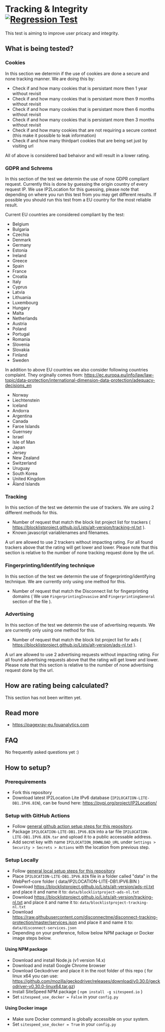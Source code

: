 # Tracking & Integrity [![Regression Test](https://github.com/Webperf-se/webperf_core/actions/workflows/regression-test-tracking.yml/badge.svg)](https://github.com/Webperf-se/webperf_core/actions/workflows/regression-test-tracking.yml)

This test is aiming to improve user pricacy and integrity.


## What is being tested?

### Cookies

In this section we determin if the use of cookies are done a secure and none tracking manner.
We are doing this by:
* Check if and how many cookies that is persistant more then 1 year without revisit
* Check if and how many cookies that is persistant more then 9 months without revisit
* Check if and how many cookies that is persistant more then 6 months without revisit
* Check if and how many cookies that is persistant more then 3 months without revisit
* Check if and how many cookies that are not requiring a secure context (this make it possible to leak information)
* Check if and how many thirdpart cookies that are being set just by visiting url

All of above is considered bad behaivor and will result in a lower rating.


### GDPR and Schrems

In this section of the test we determin the use of none GDPR compliant request.
Currently this is done by guessing the origin country of every request IP.
We use IP2Location for this guessing, please note that depending on where you run this test from you may get different results.
If possible you should run this test from a EU country for the most reliable result.

Current EU countries are considered compliant by the test:
* Belgium
* Bulgaria
* Czechia
* Denmark
* Germany
* Estonia
* Ireland
* Greece
* Spain
* France
* Croatia
* Italy
* Cyprus
* Latvia
* Lithuania
* Luxembourg
* Hungary
* Malta
* Netherlands
* Austria
* Poland
* Portugal
* Romania
* Slovenia
* Slovakia
* Finland
* Sweden

In addition to above EU countries we also consider following countries complaint.
They orginally comes from: https://ec.europa.eu/info/law/law-topic/data-protection/international-dimension-data-protection/adequacy-decisions_en

* Norway
* Liechtenstein
* Iceland
* Andorra
* Argentina
* Canada
* Faroe Islands
* Guernsey
* Israel
* Isle of Man
* Japan
* Jersey
* New Zealand
* Switzerland
* Uruguay
* South Korea
* United Kingdom
* Åland Islands


### Tracking

In this section of the test we determin the use of trackers.
We are using 2 different methods for this.
* Number of request that match the block list project list for trackers ( https://blocklistproject.github.io/Lists/alt-version/tracking-nl.txt ).
* Known javascript variablenames and filenames.

A url are allowed to use 2 trackers without impacting rating.
For all found trackers above that the rating will get lower and lower.
Please note that this section is relative to the number of none tracking request done by the url.

### Fingerprinting/Identifying technique

In this section of the test we determin the use of fingerprinting/identifying technique.
We are currently only using one method for this.
* Number of request that match the Disconnect list for fingerprinting domains ( We use `FingerprintingInvasive` and `FingerprintingGeneral` section of the file ).

### Advertising

In this section of the test we determin the use of advertising requests.
We are currently only using one method for this.
* Number of request that match the block list project list for ads ( https://blocklistproject.github.io/Lists/alt-version/ads-nl.txt ).

A url are allowed to use 2 advertising requests without impacting rating.
For all found advertising requests above that the rating will get lower and lower.
Please note that this section is relative to the number of none advertising request done by the url.

## How are rating being calculated?

This section has not been written yet.

## Read more

* https://pagexray-eu.fouanalytics.com

## FAQ

No frequently asked questions yet :)

## How to setup?

### Prerequirements

* Fork this repository
* Download latest IP2Location Lite IPv6 database (`IP2LOCATION-LITE-DB1.IPV6.BIN`), can be found here: https://pypi.org/project/IP2Location/

### Setup with GitHub Actions

* Follow [general github action setup steps for this repository](../getting-started-github-actions.md).
* Package `IP2LOCATION-LITE-DB1.IPV6.BIN` into a tar file `IP2LOCATION-LITE-DB1.IPV6.BIN.tar` and upload it to a public accessable address.
* Add secret key with name `IP2LOCATION_DOWNLOAD_URL` under `Settings > Security > Secrets > Actions` with the location from previous step.

### Setup Locally

* Follow [general local setup steps for this repository](../getting-started-local.md)
* Place `IP2LOCATION-LITE-DB1.IPV6.BIN` file in a folder called "data" in the WebPerf-core folder ( data/IP2LOCATION-LITE-DB1.IPV6.BIN )
* Download https://blocklistproject.github.io/Lists/alt-version/ads-nl.txt and place it and name it to: `data/blocklistproject-ads-nl.txt`
* Download https://blocklistproject.github.io/Lists/alt-version/tracking-nl.txt and place it and name it to: `data/blocklistproject-tracking-nl.txt`
* Download https://raw.githubusercontent.com/disconnectme/disconnect-tracking-protection/master/services.json and place it and name it to: `data/disconnect-services.json`
* Depending on your preference, follow below NPM package or Docker image steps below.

#### Using NPM package

* Download and install Node.js (v1 version 14.x)
* Download and install Google Chrome browser
* Download Geckodriver and place it in the root folder of this repo ( for linux x64 you can use: https://github.com/mozilla/geckodriver/releases/download/v0.30.0/geckodriver-v0.30.0-linux64.tar.gz)
* Install SiteSpeed NPM package ( `npm install -g sitespeed.io` )
* Set `sitespeed_use_docker = False` in your `config.py`

#### Using Docker image

* Make sure Docker command is globally accessible on your system.
* Set `sitespeed_use_docker = True` in your `config.py`


